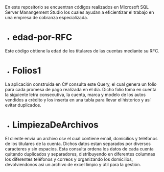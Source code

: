 En este repositorio se encuentran códigos realizados en Microsoft SQL Server Manangement Studio los cuales ayudan a eficientizar 
el trabajo en una empresa de cobranza especializada.

- # edad-por-RFC
Este código obtiene la edad de los titulares de las cuentas mediante su RFC.



- # Folios1
La aplicación construida en C# consulta este Query, el cual genera un folio para cada promesa de pago realizada en el día.
Dicho folio toma en cuenta la siguiente letra consecutiva, la cuenta, marca y modelo de los autos vendidos a crédito y los inserta en una tabla para llevar el historico y así evitar duplicados.



- # LimpiezaDeArchivos
El cliente envia un archivo csv el cual contiene email, domicilios y teléfonos de los titulares de la cuenta. Dichos datos estan separados por diversos caracteres y sin espacios. Esta consulta ordena los datos de cada cuenta quitando duplicados y separadores, distribuyendo en diferentes columnas los diferentes teléfonos y correos y organizando los domicilios, devolviendonos así un archivo de excel limpio y útil para la gestión.


